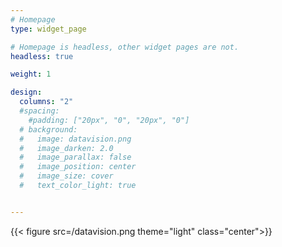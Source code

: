 ```yaml
---
# Homepage
type: widget_page

# Homepage is headless, other widget pages are not.
headless: true

weight: 1

design:
  columns: "2"
  #spacing:
    #padding: ["20px", "0", "20px", "0"]
  # background:
  #   image: datavision.png
  #   image_darken: 2.0
  #   image_parallax: false
  #   image_position: center
  #   image_size: cover
  #   text_color_light: true


---
```


{{< figure src=/datavision.png theme="light" class="center">}} 